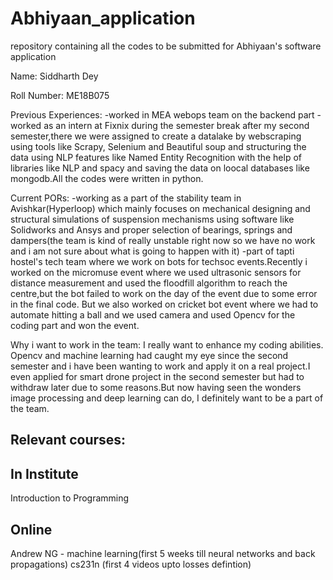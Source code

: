 # Abhiyaan_application
repository containing all the codes to be submitted for Abhiyaan's software application

Name:
Siddharth Dey

Roll Number:
ME18B075

Previous Experiences:
-worked in MEA webops team on the backend part
-worked as an intern at Fixnix during the semester break after my second semester,there we were assigned to create a datalake by webscraping using tools like Scrapy, Selenium and Beautiful soup and structuring the data using NLP features like Named Entity Recognition with the help of libraries like NLP and spacy and saving the data on loocal databases like mongodb.All the codes were written in python.

Current PORs:
-working as a part of the stability team in Avishkar(Hyperloop) which mainly focuses on mechanical designing and structural simulations of suspension mechanisms using software like Solidworks and Ansys and proper selection of bearings, springs and dampers(the team is kind of really unstable right now so we have no work and i am not sure about what is going to happen with it)
-part of tapti hostel's tech team  where we work on bots for techsoc events.Recently i worked on the micromuse event where we used ultrasonic sensors for distance measurement and used the floodfill algorithm to reach the centre,but the bot failed to work on the day of the event due to some error in the final code. But we also worked on cricket bot event where we had to automate hitting a ball and we used camera and used Opencv for the coding part and won the event.

Why i want to work in the team:
I really want to enhance my coding abilities. Opencv and machine learning had caught my eye since the second semester and i have been wanting to work and apply it on a real project.I even applied for smart drone project in the second semester but had to withdraw later due to some reasons.But now having seen the wonders image processing and deep learning can do, I definitely want to be a part of the team.

Relevant courses:
-----------------
In Institute
-----------------
Introduction to Programming

Online
-------------
Andrew NG - machine learning(first 5 weeks till neural networks and back propagations)
cs231n (first 4 videos upto losses defintion) 
